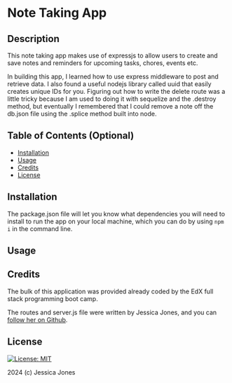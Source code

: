 # Note Taking App

## Description

This note taking app makes use of expressjs to allow users to create and save notes and reminders for upcoming tasks, chores, events etc.

In building this app, I learned how to use express middleware to post and retrieve data. I also found a useful nodejs library called uuid that easily creates unique IDs for you. Figuring out how to write the delete route was a little tricky because I am used to doing it with sequelize and the .destroy method, but eventually I remembered that I could remove a note off the db.json file using the .splice method built into node.

## Table of Contents (Optional)

- [Installation](#installation)
- [Usage](#usage)
- [Credits](#credits)
- [License](#license)

## Installation

The package.json file will let you know what dependencies you will need to install to run the app on your local machine, which you can do by using `npm i` in the command line.

## Usage


## Credits

The bulk of this application was provided already coded by the EdX full stack programming boot camp.

The routes and server.js file were written by Jessica Jones, and you can [follow her on Github](https://www.github.com/distractabee).

## License

[![License: MIT](https://img.shields.io/badge/License-MIT-yellow.svg)](https://opensource.org/licenses/MIT)

2024 (c) Jessica Jones